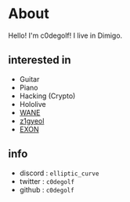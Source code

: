 # About
Hello! I'm c0degolf! I live in Dimigo.

## interested in
+ Guitar
+ Piano
+ Hacking (Crypto)
+ Hololive
+ [WANE](https://blog.wane.im/)
+ [z1gyeol](https://z1gyeol.github.io/)
+ [EXON](https://blog.exon.kr/)

## info
+ discord : `elliptic_curve`
+ twitter : `c0degolf`
+ github : `c0degolf`